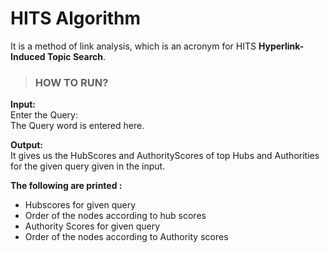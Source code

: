# HITS Algorithm
It is a method of link analysis, which is an acronym for HITS
<b>Hyperlink-Induced Topic Search</b>.

>### HOW TO RUN?

<b>Input:</b><br>
Enter the Query:<br>
The Query word is entered here.<br>

<b>Output:</b><br>
It gives us the HubScores and AuthorityScores of top Hubs and Authorities for the given query given in the input.<br>

<b>The following are printed :</b> 
*  Hubscores for given query
*  Order of the nodes according to hub scores
*  Authority Scores for given query
*  Order of the nodes according to Authority scores

